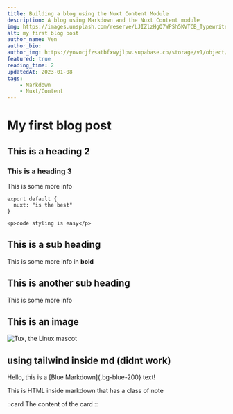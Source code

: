 ```yaml
---
title: Building a blog using the Nuxt Content Module
description: A blog using Markdown and the Nuxt Content module
img: https://images.unsplash.com/reserve/LJIZlzHgQ7WPSh5KVTCB_Typewriter.jpg?ixlib=rb-4.0.3&ixid=MnwxMjA3fDB8MHxwaG90by1wYWdlfHx8fGVufDB8fHx8&auto=format&fit=crop&w=792&q=80
alt: my first blog post
author_name: Ven
author_bio:
author_img: https://yovocjfzsatbfxwyjlpw.supabase.co/storage/v1/object/public/site/site/venkatesh.webp
featured: true
reading_time: 2
updatedAt: 2023-01-08
tags:
    - Markdown
    - Nuxt/Content
---
```


# My first blog post

## This is a heading 2

### This is a heading 3

This is some more info

```
export default {
  nuxt: "is the best"
}
```

```html[my-first-blog-post.md]
<p>code styling is easy</p>
```

## This is a sub heading

This is some more info in **bold**

## This is another sub heading

This is some more info

## This is an image

![Tux, the Linux mascot](https://images.unsplash.com/photo-1551415923-a2297c7fda79?ixlib=rb-1.2.1&ixid=MnwxMjA3fDB8MHxwaG90by1wYWdlfHx8fGVufDB8fHx8&auto=format&fit=crop&w=1332&q=80)

## using tailwind inside md (didnt work)

Hello, this is a [Blue Markdown]{.bg-blue-200} text!

<div class="p-4 mb-4 text-3xl text-slate-900 bg-blue-500 border border-red-500">
  This is HTML inside markdown that has a class of note
</div>

::card
The content of the card
::
